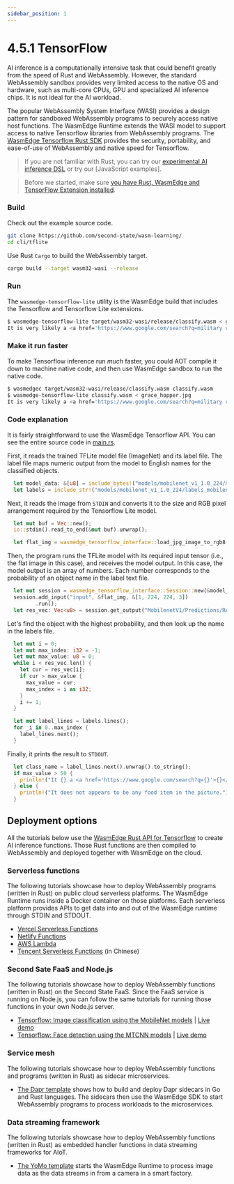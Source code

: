 ```yaml
---
sidebar_position: 1
---
```


# 4.5.1 TensorFlow

AI inference is a computationally intensive task that could benefit greatly from the speed of Rust and WebAssembly. However, the standard WebAssembly sandbox provides very limited access to the native OS and hardware, such as multi-core CPUs, GPU and specialized AI inference chips. It is not ideal for the AI workload.

The popular WebAssembly System Interface (WASI) provides a design pattern for sandboxed WebAssembly programs to securely access native host functions. The WasmEdge Runtime extends the WASI model to support access to native Tensorflow libraries from WebAssembly programs. The [WasmEdge Tensorflow Rust SDK](https://github.com/second-state/wasmedge_tensorflow_interface) provides the security, portability, and ease-of-use of WebAssembly and native speed for Tensorflow.

> If you are not familiar with Rust, you can try our [experimental AI inference DSL](https://github.com/second-state/wasm-learning/tree/master/cli/classify_yml) or try our [JavaScript examples].

> Before we started, make sure [you have Rust, WasmEdge and TensorFlow Extension installed](setup.md).

### Build

Check out the example source code.

```bash
git clone https://github.com/second-state/wasm-learning/
cd cli/tflite
```

Use Rust `Cargo` to build the WebAssembly target.

```bash
cargo build --target wasm32-wasi --release
```

### Run

The `wasmedge-tensorflow-lite` utility is the WasmEdge build that includes the Tensorflow and Tensorflow Lite extensions.

```bash
$ wasmedge-tensorflow-lite target/wasm32-wasi/release/classify.wasm < grace_hopper.jpg
It is very likely a <a href='https://www.google.com/search?q=military uniform'>military uniform</a> in the picture
```

### Make it run faster

To make Tensorflow inference run *much* faster, you could AOT compile it down to machine native code, and then use WasmEdge sandbox to run the native code.

```bash
$ wasmedgec target/wasm32-wasi/release/classify.wasm classify.wasm
$ wasmedge-tensorflow-lite classify.wasm < grace_hopper.jpg
It is very likely a <a href='https://www.google.com/search?q=military uniform'>military uniform</a> in the picture
```

### Code explanation

It is fairly straightforward to use the WasmEdge Tensorflow API. You can see the entire source code in [main.rs](https://github.com/second-state/wasm-learning/blob/master/cli/tflite/src/main.rs).

First, it reads the trained TFLite model file (ImageNet) and its label file. The label file maps numeric output from the model to English names for the classified objects.

```rust
  let model_data: &[u8] = include_bytes!("models/mobilenet_v1_1.0_224/mobilenet_v1_1.0_224_quant.tflite");
  let labels = include_str!("models/mobilenet_v1_1.0_224/labels_mobilenet_quant_v1_224.txt");
```

Next, it reads the image from `STDIN` and converts it to the size and RGB pixel arrangement required by the Tensorflow Lite model.

```rust
  let mut buf = Vec::new();
  io::stdin().read_to_end(&mut buf).unwrap();

  let flat_img = wasmedge_tensorflow_interface::load_jpg_image_to_rgb8(&buf, 224, 224);
```

Then, the program runs the TFLite model with its required input tensor (i.e., the flat image in this case), and receives the model output. In this case, the model output is an array of numbers. Each number corresponds to the probability of an object name in the label text file.

```rust
  let mut session = wasmedge_tensorflow_interface::Session::new(&model_data, wasmedge_tensorflow_interface::ModelType::TensorFlowLite);
  session.add_input("input", &flat_img, &[1, 224, 224, 3])
         .run();
  let res_vec: Vec<u8> = session.get_output("MobilenetV1/Predictions/Reshape_1");
```

Let's find the object with the highest probability, and then look up the name in the labels file.

```rust
  let mut i = 0;
  let mut max_index: i32 = -1;
  let mut max_value: u8 = 0;
  while i < res_vec.len() {
    let cur = res_vec[i];
    if cur > max_value {
      max_value = cur;
      max_index = i as i32;
    }
    i += 1;
  }

  let mut label_lines = labels.lines();
  for _i in 0..max_index {
    label_lines.next();
  }
```

Finally, it prints the result to `STDOUT`.

```rust
  let class_name = label_lines.next().unwrap().to_string();
  if max_value > 50 {
    println!("It {} a <a href='https://www.google.com/search?q={}'>{}</a> in the picture", confidence.to_string(), class_name, class_name);
  } else {
    println!("It does not appears to be any food item in the picture.");
  }
```

## Deployment options

All the tutorials below use the [WasmEdge Rust API for Tensorflow](https://github.com/second-state/wasmedge_tensorflow_interface) to create AI inference functions. Those Rust functions are then compiled to WebAssembly and deployed together with WasmEdge on the cloud.

### Serverless functions

The following tutorials showcase how to deploy WebAssembly programs (written in Rust) on public cloud serverless platforms. The WasmEdge Runtime runs inside a Docker container on those platforms. Each serverless platform provides APIs to get data into and out of the WasmEdge runtime through STDIN and STDOUT.

* [Vercel Serverless Functions](https://www.secondstate.io/articles/vercel-wasmedge-webassembly-rust/)
* [Netlify Functions](https://www.secondstate.io/articles/netlify-wasmedge-webassembly-rust-serverless/)
* [AWS Lambda](https://github.com/second-state/aws-lambda-wasm-runtime)
* [Tencent Serverless Functions](https://github.com/second-state/tencent-scf-wasm-runtime) (in Chinese)

### Second Sate FaaS and Node.js

The following tutorials showcase how to deploy WebAssembly functions (written in Rust) on the Second State FaaS. Since the FaaS service is running on Node.js, you can follow the same tutorials for running those functions in your own Node.js server.

* [Tensorflow: Image classification using the MobileNet models](https://www.secondstate.io/articles/faas-image-classification/) | [Live demo](https://second-state.github.io/wasm-learning/faas/mobilenet/html/index.html)
* [Tensorflow: Face detection using the MTCNN models](https://www.secondstate.io/articles/faas-face-detection/) | [Live demo](https://second-state.github.io/wasm-learning/faas/mtcnn/html/index.html)

### Service mesh

The following tutorials showcase how to deploy WebAssembly functions and programs (written in Rust) as sidecar microservices.

* [The Dapr template](https://github.com/second-state/dapr-wasm) shows how to build and deploy Dapr sidecars in Go and Rust languages. The sidecars then use the WasmEdge SDK to start WebAssembly programs to process workloads to the microservices.

### Data streaming framework

The following tutorials showcase how to deploy WebAssembly functions (written in Rust) as embedded handler functions in data streaming frameworks for AIoT.

* [The YoMo template](https://www.secondstate.io/articles/yomo-wasmedge-real-time-data-streams/) starts the WasmEdge Runtime to process image data as the data streams in from a camera in a smart factory.
